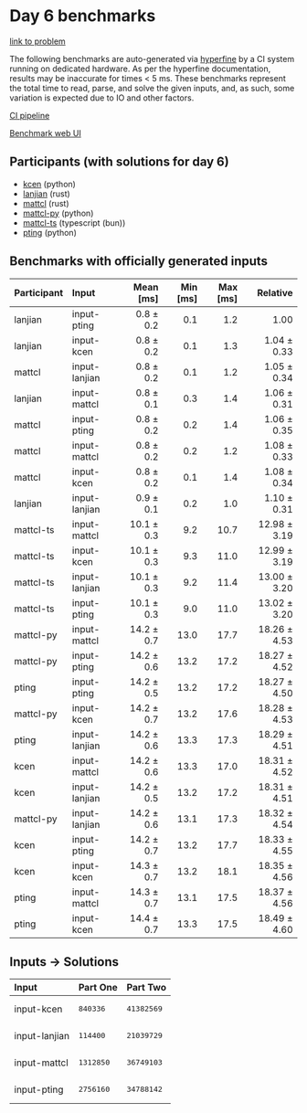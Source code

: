 # Day 6 benchmarks

[link to problem](https://adventofcode.com/2023/day/6)

The following benchmarks are auto-generated via
[hyperfine](https://github.com/sharkdp/hyperfine) by a CI system running on
dedicated hardware. As per the hyperfine documentation, results may be
inaccurate for times < 5 ms. These benchmarks represent the total time to read,
parse, and solve the given inputs, and, as such, some variation is expected due
to IO and other factors.

[CI pipeline](http://ci.papercode.net:8080/teams/main/pipelines/aoc2023)

[Benchmark web UI](https://aoc.ancalagon.black)


## Participants (with solutions for day 6)

- [kcen](https://github.com/kcen/aoc2023) (python)
- [lanjian](https://github.com/lanjian/aoc-2023) (rust)
- [mattcl](https://github.com/mattcl/aoc2023) (rust)
- [mattcl-py](https://github.com/mattcl/aoc2023-py) (python)
- [mattcl-ts](https://github.com/mattcl/aoc2023-js) (typescript (bun))
- [pting](https://github.com/pting/aoc2023) (python)


## Benchmarks with officially generated inputs

| Participant | Input | Mean [ms] | Min [ms] | Max [ms] | Relative |
|:---|:---|---:|---:|---:|---:|
| lanjian | input-pting | 0.8 ± 0.2 | 0.1 | 1.2 | 1.00 |
| lanjian | input-kcen | 0.8 ± 0.2 | 0.1 | 1.3 | 1.04 ± 0.33 |
| mattcl | input-lanjian | 0.8 ± 0.2 | 0.1 | 1.2 | 1.05 ± 0.34 |
| lanjian | input-mattcl | 0.8 ± 0.1 | 0.3 | 1.4 | 1.06 ± 0.31 |
| mattcl | input-pting | 0.8 ± 0.2 | 0.2 | 1.4 | 1.06 ± 0.35 |
| mattcl | input-mattcl | 0.8 ± 0.2 | 0.2 | 1.2 | 1.08 ± 0.33 |
| mattcl | input-kcen | 0.8 ± 0.2 | 0.1 | 1.4 | 1.08 ± 0.34 |
| lanjian | input-lanjian | 0.9 ± 0.1 | 0.2 | 1.0 | 1.10 ± 0.31 |
| mattcl-ts | input-mattcl | 10.1 ± 0.3 | 9.2 | 10.7 | 12.98 ± 3.19 |
| mattcl-ts | input-kcen | 10.1 ± 0.3 | 9.3 | 11.0 | 12.99 ± 3.19 |
| mattcl-ts | input-lanjian | 10.1 ± 0.3 | 9.2 | 11.4 | 13.00 ± 3.20 |
| mattcl-ts | input-pting | 10.1 ± 0.3 | 9.0 | 11.0 | 13.02 ± 3.20 |
| mattcl-py | input-mattcl | 14.2 ± 0.7 | 13.0 | 17.7 | 18.26 ± 4.53 |
| mattcl-py | input-pting | 14.2 ± 0.6 | 13.2 | 17.2 | 18.27 ± 4.52 |
| pting | input-pting | 14.2 ± 0.5 | 13.2 | 17.2 | 18.27 ± 4.50 |
| mattcl-py | input-kcen | 14.2 ± 0.7 | 13.2 | 17.6 | 18.28 ± 4.53 |
| pting | input-lanjian | 14.2 ± 0.6 | 13.3 | 17.3 | 18.29 ± 4.51 |
| kcen | input-mattcl | 14.2 ± 0.6 | 13.3 | 17.0 | 18.31 ± 4.52 |
| kcen | input-lanjian | 14.2 ± 0.5 | 13.2 | 17.2 | 18.31 ± 4.51 |
| mattcl-py | input-lanjian | 14.2 ± 0.6 | 13.1 | 17.3 | 18.32 ± 4.54 |
| kcen | input-pting | 14.2 ± 0.7 | 13.2 | 17.7 | 18.33 ± 4.55 |
| kcen | input-kcen | 14.3 ± 0.7 | 13.2 | 18.1 | 18.35 ± 4.56 |
| pting | input-mattcl | 14.3 ± 0.7 | 13.1 | 17.5 | 18.37 ± 4.56 |
| pting | input-kcen | 14.4 ± 0.7 | 13.3 | 17.5 | 18.49 ± 4.60 |


## Inputs -> Solutions

| Input | Part One | Part Two |
|:---|:---|:---|
|input-kcen|<pre>840336</pre>|<pre>41382569</pre>|
|input-lanjian|<pre>114400</pre>|<pre>21039729</pre>|
|input-mattcl|<pre>1312850</pre>|<pre>36749103</pre>|
|input-pting|<pre>2756160</pre>|<pre>34788142</pre>|